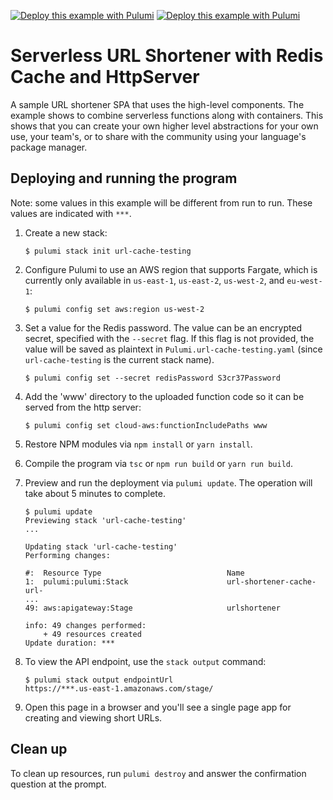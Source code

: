 [![Deploy this example with Pulumi](https://get.pulumi.com/new/button.svg)](https://app.pulumi.com/new?template=https://github.com/pulumi/examples/blob/master/aws-ts-url-shortener-cache-http/README.md#gh-light-mode-only)
[![Deploy this example with Pulumi](https://get.pulumi.com/new/button-light.svg)](https://app.pulumi.com/new?template=https://github.com/pulumi/examples/blob/master/aws-ts-url-shortener-cache-http/README.md#gh-dark-mode-only)

# Serverless URL Shortener with Redis Cache and HttpServer

A sample URL shortener SPA that uses the high-level components. The example shows to combine serverless functions along with containers. This shows that you can create your own higher level
abstractions for your own use, your team's, or to share with the community using your language's package manager.

## Deploying and running the program

Note: some values in this example will be different from run to run.  These values are indicated
with `***`.

1. Create a new stack:

    ```
    $ pulumi stack init url-cache-testing
    ```

1.  Configure Pulumi to use an AWS region that supports Fargate, which is currently only available in `us-east-1`, `us-east-2`, `us-west-2`, and `eu-west-1`:

    ```
    $ pulumi config set aws:region us-west-2
    ```

1. Set a value for the Redis password. The value can be an encrypted secret, specified with the `--secret` flag. If this flag is not provided, the value will be saved as plaintext in `Pulumi.url-cache-testing.yaml` (since `url-cache-testing` is the current stack name).

    ```
    $ pulumi config set --secret redisPassword S3cr37Password
    ```

1. Add the 'www' directory to the uploaded function code so it can be served from the http server:

    ```
    $ pulumi config set cloud-aws:functionIncludePaths www
    ```

1. Restore NPM modules via `npm install` or `yarn install`.

1. Compile the program via `tsc` or `npm run build` or `yarn run build`.

1. Preview and run the deployment via `pulumi update`. The operation will take about 5 minutes to complete.

    ```
    $ pulumi update
    Previewing stack 'url-cache-testing'
    ...

    Updating stack 'url-cache-testing'
    Performing changes:

    #:  Resource Type                            Name
    1:  pulumi:pulumi:Stack                      url-shortener-cache-url-
    ...
    49: aws:apigateway:Stage                     urlshortener

    info: 49 changes performed:
        + 49 resources created
    Update duration: ***
    ```

1. To view the API endpoint, use the `stack output` command:

    ```
    $ pulumi stack output endpointUrl
    https://***.us-east-1.amazonaws.com/stage/
    ```

1. Open this page in a browser and you'll see a single page app for creating and viewing short URLs.

## Clean up

To clean up resources, run `pulumi destroy` and answer the confirmation question at the prompt.
